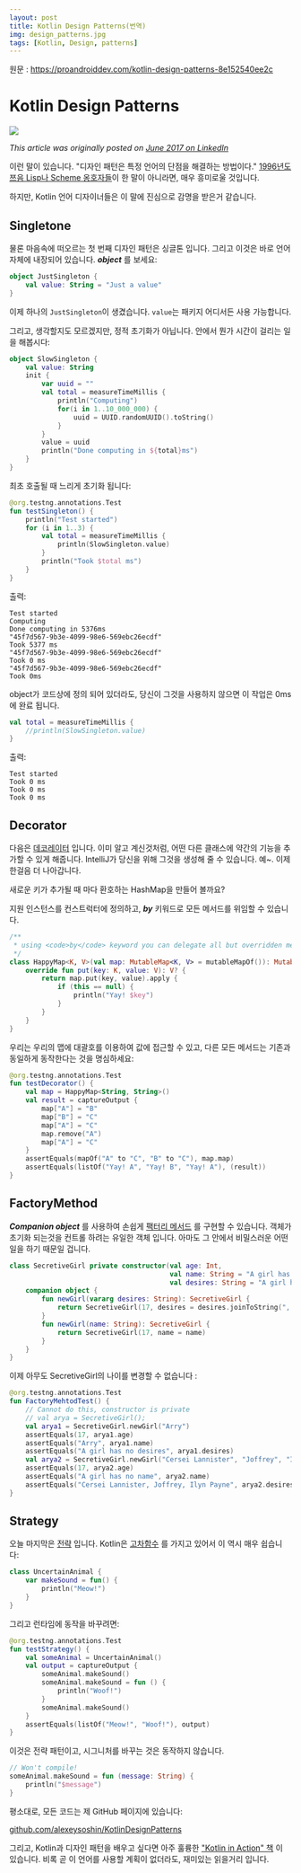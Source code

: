 ```yaml
---
layout: post
title: Kotlin Design Patterns(번역)
img: design_patterns.jpg
tags: [Kotlin, Design, patterns]
---
```



원문 : <https://proandroiddev.com/kotlin-design-patterns-8e152540ee2c>



# Kotlin Design Patterns 

![](https://cdn-images-1.medium.com/max/1600/1*qdDNIUIP6dlK6oQ6WviZ_w.jpeg)

*This article was originally posted on* [*June 2017 on LinkedIn*](https://www.linkedin.com/pulse/kotlin-design-patterns-alexey-soshin)



이런 말이 있습니다. "디자인 패턴은 특정 언어의 단점을 해결하는 방법이다." [1996년도 쯔음 Lisp나 Scheme 옹호자들](http://norvig.com/design-patterns/)이 한 말이 아니라면, 매우 흥미로울 것입니다.



하지만, Kotlin 언어 디자이너들은 이 말에 진심으로 감명을 받은거 같습니다.



## Singletone

물론 마음속에 떠오르는 첫 번째 디자인 패턴은 싱글톤 입니다. 그리고 이것은 바로 언어 자체에 내장되어 있습니다. ***object*** 를 보세요:

```kotlin
object JustSingleton {
    val value: String = "Just a value"
}
```

이제 하나의  `JustSingleton`이 생겼습니다. `value`는 패키지 어디서든 사용 가능합니다.

그리고, 생각할지도 모르겠지만, 정적 초기화가 아닙니다. 안에서 뭔가 시간이 걸리는 일을  해봅시다:

```kotlin
object SlowSingleton {
    val value: String
    init {
        var uuid = ""
        val total = measureTimeMillis {
            println("Computing")
            for(i in 1..10_000_000) {
                uuid = UUID.randomUUID().toString()
            }
        }
        value = uuid
        println("Done computing in ${total}ms")
    }
}
```



최초 호출될 때 느리게 초기화 됩니다:

```kotlin
@org.testng.annotations.Test
fun testSingleton() {
    println("Test started")
    for (i in 1..3) {
        val total = measureTimeMillis {
			println(SlowSingleton.value)
        }
        println("Took $total ms")
    }
}
```



출력:

```
Test started
Computing
Done computing in 5376ms
"45f7d567-9b3e-4099-98e6-569ebc26ecdf"
Took 5377 ms
"45f7d567-9b3e-4099-98e6-569ebc26ecdf"
Took 0 ms
"45f7d567-9b3e-4099-98e6-569ebc26ecdf"
Took 0ms
```



object가 코드상에 정의 되어 있더라도, 당신이 그것을 사용하지 않으면 이 작업은 0ms에 완료 됩니다.

```kotlin
val total = measureTimeMillis {
    //println(SlowSingleton.value)
}
```



출력:

```
Test started
Took 0 ms
Took 0 ms
Took 0 ms
```



## Decorator

다음은 [데코레이터](https://en.wikipedia.org/wiki/Decorator_pattern) 입니다. 이미 알고 계신것처럼, 어떤 다른 클래스에 약간의 기능을 추가할 수 있게 해줍니다. IntelliJ가 당신을 위해 그것을 생성해 줄 수 있습니다. 예~. 이제 한걸음 더 나아갑니다.

새로운 키가 추가될 때 마다 환호하는 HashMap을 만들어 볼까요?

지원 인스턴스를 컨스트럭터에 정의하고, ***by*** 키워드로 모든 메서드를 위임할 수 있습니다.

```kotlin
/**
 * using <code>by</code> keyword you can delegate all but overridden methods
 */
class HappyMap<K, V>(val map: MutableMap<K, V> = mutableMapOf()): MutableMap<K, V> by map {
    override fun put(key: K, value: V): V? {
        return map.put(key, value).apply {
            if (this == null) {
                println("Yay! $key")
            }
        }
    }
}
```

우리는 우리의 맵에 대괄호를 이용하여 값에 접근할 수 있고, 다른 모든 메서드는 기존과 동일하게 동작한다는 것을 명심하세요:

```kotlin
@org.testng.annotations.Test
fun testDecorator() {
    val map = HappyMap<String, String>()
    val result = captureOutput {
        map["A"] = "B"
        map["B"] = "C"
        map["A"] = "C"
        map.remove("A")
        map["A"] = "C"
    }
    assertEquals(mapOf("A" to "C", "B" to "C"), map.map)
    assertEquals(listOf("Yay! A", "Yay! B", "Yay! A"), (result))
}
```





## FactoryMethod

***Companion object*** 를 사용하여 손쉽게 [팩터리 메서드](https://en.wikipedia.org/wiki/Factory_method_pattern) 를 구현할 수 있습니다. 객체가 초기화 되는것을 컨트롤 하려는 유일한 객체 입니다. 아마도 그 안에서 비밀스러운 어떤 일을 하기 때문일 겁니다.

```kotlin
class SecretiveGirl private constructor(val age: Int,
                                        val name: String = "A girl has no name",
                                        val desires: String = "A girl has no desires") {
    companion object {
        fun newGirl(vararg desires: String): SecretiveGirl {
            return SecretiveGirl(17, desires = desires.joinToString(", "))
        }
        fun newGirl(name: String): SecretiveGirl {
            return SecretiveGirl(17, name = name)
        }
    }
}
```



이제 아무도 SecretiveGirl의 나이를 변경할 수 없습니다 :

```kotlin
@org.testng.annotations.Test
fun FactoryMehtodTest() {
    // Cannot do this, constructor is private
    // val arya = SecretiveGirl();
    val arya1 = SecretiveGirl.newGirl("Arry")
    assertEquals(17, arya1.age)
    assertEquals("Arry", arya1.name)
    assertEquals("A girl has no desires", arya1.desires)
    val arya2 = SecretiveGirl.newGirl("Cersei Lannister", "Joffrey", "Ilyn Payne")
    assertEquals(17, arya2.age)
    assertEquals("A girl has no name", arya2.name)
    assertEquals("Cersei Lannister, Joffrey, Ilyn Payne", arya2.desires)
}
```



## Strategy

오늘 마지막은 [전략](https://en.wikipedia.org/wiki/Strategy_pattern) 입니다. Kotlin은 [고차함수](https://kotlinlang.org/docs/reference/lambdas.html) 를 가지고 있어서 이 역시 매우 쉽습니다:

```kotlin
class UncertainAnimal {
    var makeSound = fun() {
        println("Meow!")
    }
}
```

그리고 런타임에 동작을 바꾸려면:

```kotlin
@org.testng.annotations.Test
fun testStrategy() {
    val someAnimal = UncertainAnimal()
    val output = captureOutput {
        someAnimal.makeSound()
        someAnimal.makeSound = fun () {
            println("Woof!")
        }
        someAnimal.makeSound()
    }
    assertEquals(listOf("Meow!", "Woof!"), output)
}
```

이것은 전략 패턴이고, 시그니처를 바꾸는 것은 동작하지 않습니다.

```kotlin
// Won't compile!
someAnimal.makeSound = fun (message: String) {
    println("$message")
}
```



평소대로, 모든 코드는 제 GitHub 페이지에 있습니다:

[github.com/alexeysoshin/KotlinDesignPatterns](https://github.com/alexeysoshin/KotlinDesignPatterns)



그리고, Kotlin과 디자인 패턴을 배우고 싶다면 아주 훌륭한 ["Kotlin in Action" 책](https://www.manning.com/books/kotlin-in-action) 이 있습니다. 비록 곧 이 언어를 사용할 계획이 없더라도, 재미있는 읽을거리 입니다. 





























